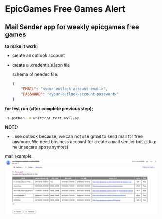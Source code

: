# EpicGames Free Games Alert

## Mail Sender app for weekly epicgames free games

**to make it work;**

- create an outlook account
- create a .credentials.json file

  schema of needed file:

  ```json
  {
      "EMAIL": "<your-outlook-account-email>",
      "PASSWORD": "<your-outlook-account-password>"
  }
  ```

**for test run (after complete previous step);**

```sh
~$ python -m unittest test_mail.py
```

**NOTE:**

- I use outlook because, we can not use gmail to send mail for free anymore. We need business account for create a mail sender bot (a.k.a: no unsecure apps anymore)

mail example: <br>
<img src='docs/images/mail.png'/>
